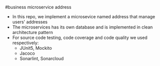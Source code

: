 #business microservice address
* In this repo, we implement a microsevice named address that manage users' addresses
* The microservices has its own database and is implemented in clean architecture pattern
* For source code testing, code coverage and code quality we used respectively:
	* JUnit5, Mockito
	* Jacoco
	* Sonarlint, Sonarcloud


